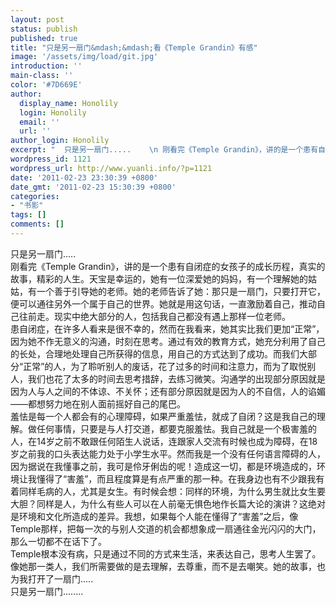 ```yaml
---
layout: post
status: publish
published: true
title: "只是另一扇门&mdash;&mdash;看《Temple Grandin》有感"
image: '/assets/img/load/git.jpg'
introduction: ''
main-class: ''
color: '#7D669E'
author:
  display_name: Honolily
  login: Honolily
  email: ''
  url: ''
author_login: Honolily
excerpt: "  只是另一扇门.....    \n 刚看完《Temple Grandin》，讲的是一个患有自闭症的女孩子的成长历程，真实的故事，精彩的人生。天宝是幸运的，她有一位深爱她的妈妈，有一个理解她的姑姑，有一个善于引导她的老师。她的老师告诉了她：那只是一扇门，只要打开它，便可以通往另外一个属于自己的世界。她就是用这句话，一直激励着自己，推动自己往前走。现实中绝大部分的人，包括我自己都没有遇上那样一位老师。"
wordpress_id: 1121
wordpress_url: http://www.yuanli.info/?p=1121
date: '2011-02-23 23:30:39 +0800'
date_gmt: '2011-02-23 15:30:39 +0800'
categories:
- "书影"
tags: []
comments: []
---
```

<p>  只是另一扇门.....<br />
 刚看完《Temple Grandin》，讲的是一个患有自闭症的女孩子的成长历程，真实的故事，精彩的人生。天宝是幸运的，她有一位深爱她的妈妈，有一个理解她的姑姑，有一个善于引导她的老师。她的老师告诉了她：那只是一扇门，只要打开它，便可以通往另外一个属于自己的世界。她就是用这句话，一直激励着自己，推动自己往前走。现实中绝大部分的人，包括我自己都没有遇上那样一位老师。<a id="more"></a><a id="more-1121"></a><br />
    患自闭症，在许多人看来是很不幸的，然而在我看来，她其实比我们更加&ldquo;正常&rdquo;，因为她不作无意义的沟通，时刻在思考。通过有效的教育方式，她充分利用了自己的长处，合理地处理自己所获得的信息，用自己的方式达到了成功。而我们大部分&ldquo;正常&rdquo;的人，为了聆听别人的废话，花了过多的时间和注意力，而为了取悦别人，我们也花了太多的时间去思考措辞，去练习微笑。沟通学的出现部分原因就是因为人与人之间的不体谅、不关怀；还有部分原因就是因为人的不自信，人的谄媚&mdash;&mdash;都想努力地在别人面前摇好自己的尾巴。<br />
    羞怯是每一个人都会有的心理障碍，如果严重羞怯，就成了自闭？这是我自己的理解。做任何事情，只要是与人打交道，都要克服羞怯。我自己就是一个极害羞的人，在14岁之前不敢跟任何陌生人说话，连跟家人交流有时候也成为障碍，在18岁之前我的口头表达能力处于小学生水平。然而我是一个没有任何语言障碍的人，因为据说在我懂事之前，我可是伶牙俐齿的呢！造成这一切，都是环境造成的，环境让我懂得了&ldquo;害羞&rdquo;，而且程度算是有点严重的那一种。在我身边也有不少跟我有着同样毛病的人，尤其是女生。有时候会想：同样的环境，为什么男生就比女生要大胆？同样是人，为什么有些人可以在人前毫无惧色地作长篇大论的演讲？这绝对是环境和文化所造成的差异。我想，如果每个人能在懂得了&ldquo;害羞&rdquo;之后，像Temple那样，把每一次的与别人交道的机会都想象成一扇通往金光闪闪的大门，那么一切都不在话下了。<br />
    Temple根本没有病，只是通过不同的方式来生活，来表达自己，思考人生罢了。像她那一类人，我们所需要做的是去理解，去尊重，而不是去嘲笑。她的故事，也为我打开了一扇门.....<br />
    只是另一扇门........</p>
